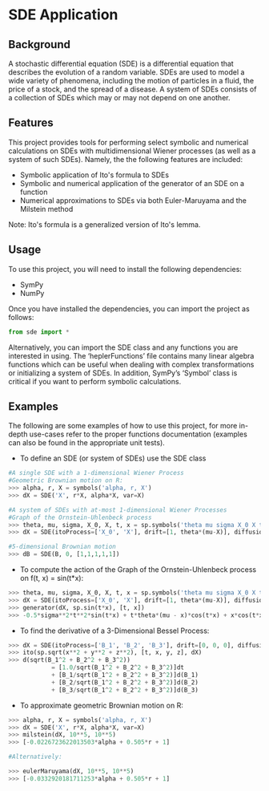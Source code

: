 # SDE Application

## Background

A stochastic differential equation (SDE) is a differential equation that describes the evolution of a random variable. SDEs are used to model a wide variety of phenomena, including the motion of particles in a fluid, the price of a stock, and the spread of a disease. A system of SDEs consists of a collection of SDEs which may or may not depend on one another.

## Features

This project provides tools for performing select symbolic and numerical calculations on SDEs with multidimensional Wiener processes (as well as a system of such SDEs). Namely, the the following features are included:

* Symbolic application of Ito's formula to SDEs 
* Symbolic and numerical application of the generator of an SDE on a function
* Numerical approximations to SDEs via both Euler-Maruyama and the Milstein method

Note: Ito's formula is a generalized version of Ito's lemma.

## Usage

To use this project, you will need to install the following dependencies:

* SymPy
* NumPy

Once you have installed the dependencies, you can import the project as follows:

```python
from sde import *
```

Alternatively, you can import the SDE class and any functions you are interested in using. The ‘heplerFunctions’ file contains many linear algebra functions which can be useful when dealing with complex transformations or initializing a system of SDEs. In addition, SymPy’s ‘Symbol’ class is critical if you want to perform symbolic calculations.  

## Examples

The following are some examples of how to use this project, for more in-depth use-cases refer to the proper functions documentation (examples can also be found in the appropriate unit tests).

* To define an SDE (or system of SDEs) use the SDE class

```python
#A single SDE with a 1-dimensional Wiener Process 
#Geometric Brownian motion on R:
>>> alpha, r, X = symbols('alpha, r, X')
>>> dX = SDE('X', r*X, alpha*X, var=X)

#A system of SDEs with at-most 1-dimensional Wiener Processes
#Graph of the Ornstein-Uhlenbeck process
>>> theta, mu, sigma, X_0, X, t, x = sp.symbols('theta mu sigma X_0 X t x')
>>> dX = SDE(itoProcess=['X_0', 'X'], drift=[1, theta*(mu-X)], diffusion=[0, sigma], var=[X_0, X])

#5-dimensional Brownian motion
>>> dB = SDE(B, 0, [1,1,1,1,1])
```

* To compute the action of the Graph of the Ornstein-Uhlenbeck process on f(t, x) = sin(t*x):

```python
>>> theta, mu, sigma, X_0, X, t, x = sp.symbols('theta mu sigma X_0 X t x')
>>> dX = SDE(itoProcess=['X_0', 'X'], drift=[1, theta*(mu-X)], diffusion=[0, sigma], var=[X_0, X])
>>> generator(dX, sp.sin(t*x), [t, x])
>>> -0.5*sigma**2*t**2*sin(t*x) + t*theta*(mu - x)*cos(t*x) + x*cos(t*x)
```

* To find the derivative of a 3-Dimensional Bessel Process:

```python
>>> dX = SDE(itoProcess=['B_1', 'B_2', 'B_3'], drift=[0, 0, 0], diffusion=identity(3))
>>> ito(sp.sqrt(x**2 + y**2 + z**2), [t, x, y, z], dX)
>>> d(sqrt(B_1^2 + B_2^2 + B_3^2))
            = [1.0/sqrt(B_1^2 + B_2^2 + B_3^2)]dt
            + [B_1/sqrt(B_1^2 + B_2^2 + B_3^2)]d(B_1)
            + [B_2/sqrt(B_1^2 + B_2^2 + B_3^2)]d(B_2)
            + [B_3/sqrt(B_1^2 + B_2^2 + B_3^2)]d(B_3)
```

* To approximate geometric Brownian motion on R:

```python
>>> alpha, r, X = symbols('alpha, r, X')
>>> dX = SDE('X', r*X, alpha*X, var=X)
>>> milstein(dX, 10**5, 10**5)
>>> [-0.0226723622013503*alpha + 0.505*r + 1]

#Alternatively:

>>> eulerMaruyama(dX, 10**5, 10**5)
>>> [-0.0332920181711253*alpha + 0.505*r + 1]
```